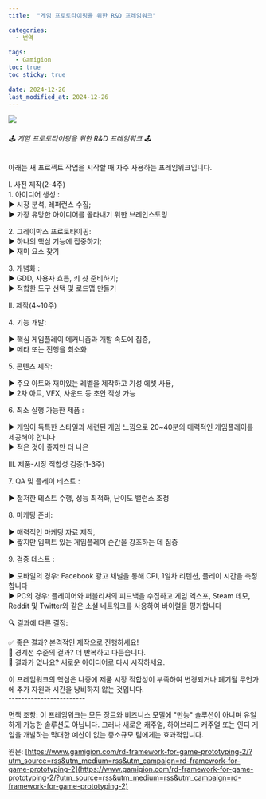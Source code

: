 ```yaml
---
title:  "게임 프로토타이핑을 위한 R&D 프레임워크"

categories:
  - 번역
  
tags:
  - Gamigion
toc: true
toc_sticky: true
 
date: 2024-12-26
last_modified_at: 2024-12-26
---
```

![](https://www.gamigion.com/wp-content/uploads/2024/12/RD-Framework-for-Game-Prototyping.jpg)

###### 🕹 게임 프로토타이핑을 위한 R&D 프레임워크 🕹

  
아래는 새 프로젝트 작업을 시작할 때 자주 사용하는 프레임워크입니다.  
  
I. 사전 제작(2-4주)  
1\. 아이디어 생성 :  
▶ 시장 분석, 레퍼런스 수집;  
▶ 가장 유망한 아이디어를 골라내기 위한 브레인스토밍  
  
2\. 그레이박스 프로토타이핑:  
▶ 하나의 핵심 기능에 집중하기;  
▶ 재미 요소 찾기  
  
3\. 개념화 :  
▶ GDD, 사용자 흐름, 키 샷 준비하기;  
▶ 적합한 도구 선택 및 로드맵 만들기  
  
II. 제작(4~10주)  
  
4\. 기능 개발:  
  
▶ 핵심 게임플레이 메커니즘과 개발 속도에 집중,  
▶ 메타 또는 진행을 최소화  
  
5\. 콘텐츠 제작:  
  
▶ 주요 아트와 재미있는 레벨을 제작하고 기성 에셋 사용,  
▶ 2차 아트, VFX, 사운드 등 초안 작성 가능  
  
6\. 최소 실행 가능한 제품 :  
  
▶ 게임이 독특한 스타일과 세련된 게임 느낌으로 20~40분의 매력적인 게임플레이를 제공해야 합니다  
▶ 적은 것이 좋지만 더 나은  
  
III. 제품-시장 적합성 검증(1-3주)  
  
7\. QA 및 플레이 테스트 :  
  
▶ 철저한 테스트 수행, 성능 최적화, 난이도 밸런스 조정  
  
8\. 마케팅 준비:  
  
▶ 매력적인 마케팅 자료 제작,  
▶ 짧지만 임팩트 있는 게임플레이 순간을 강조하는 데 집중  
  
9\. 검증 테스트 :  
  
▶ 모바일의 경우: Facebook 광고 채널을 통해 CPI, 1일차 리텐션, 플레이 시간을 측정합니다  
▶ PC의 경우: 플레이어와 퍼블리셔의 피드백을 수집하고 게임 엑스포, Steam 데모, Reddit 및 Twitter와 같은 소셜 네트워크를 사용하여 바이럴을 평가합니다  
  
🔍 결과에 따른 결정:  
  
✅ 좋은 결과? 본격적인 제작으로 진행하세요!  
🔁 경계선 수준의 결과? 더 반복하고 다듬습니다.  
🔴 결과가 없나요? 새로운 아이디어로 다시 시작하세요.  
  
이 프레임워크의 핵심은 나중에 제품 시장 적합성이 부족하여 변경되거나 폐기될 무언가에 추가 자원과 시간을 낭비하지 않는 것입니다.  
\------------------------  
  
면책 조항: 이 프레임워크는 모든 장르와 비즈니스 모델에 "만능" 솔루션이 아니며 유일하게 가능한 솔루션도 아닙니다. 그러나 새로운 캐주얼, 하이브리드 캐주얼 또는 인디 게임을 개발하는 막대한 예산이 없는 중소규모 팀에게는 효과적입니다.

원문: [https://www.gamigion.com/rd-framework-for-game-prototyping-2/?utm_source=rss&utm_medium=rss&utm_campaign=rd-framework-for-game-prototyping-2](https://www.gamigion.com/rd-framework-for-game-prototyping-2/?utm_source=rss&utm_medium=rss&utm_campaign=rd-framework-for-game-prototyping-2)